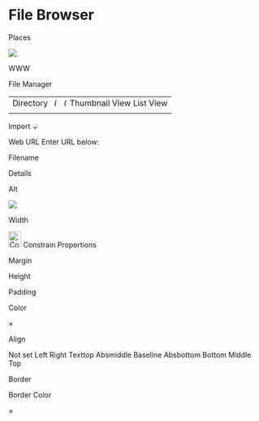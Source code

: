 File Browser
============

Places

<img src="../images/tango/32x32/apps/internet-web-browser.png" class="icon" />

WWW

File Manager

<table><colgroup><col style="width: 100%" /></colgroup><tbody><tr class="odd"><td>Directory <a href="#" id="[dirUp]" title="_(Directory Up)"><img src="../images/tango/16x16/actions/go-up.png" alt="_(Directory Up)" width="15" height="15" /></a> <a href="#" id="[dirCreate]" title="_(New Folder)"><img src="../images/tango/16x16/actions/folder-new.png" alt="_(New Folder)" width="15" height="15" /></a> Thumbnail View List View</td></tr><tr class="even"><td><div id="[fileList]" class="filemanager" title="_(File List)"></div></td></tr></tbody></table>

Import ⌄

Web URL Enter URL below:  

Filename

Details

Alt

<img src="img/1x1_transparent.gif" id="[image_preview]" />

Width

<img src="img/locked.gif" alt="Constrained Proportions" id="[image_constrain_icon]" width="25" height="32" /> Constrain Proportions

Margin

Height

Padding

Color

<span class="buttonColor"><span class="chooser"> </span><span class="nocolor">×</span></span>

Align

Not set Left Right Texttop Absmiddle Baseline Absbottom Bottom Middle Top

Border

Border Color

<span class="buttonColor"><span class="chooser"> </span><span class="nocolor">×</span></span>

